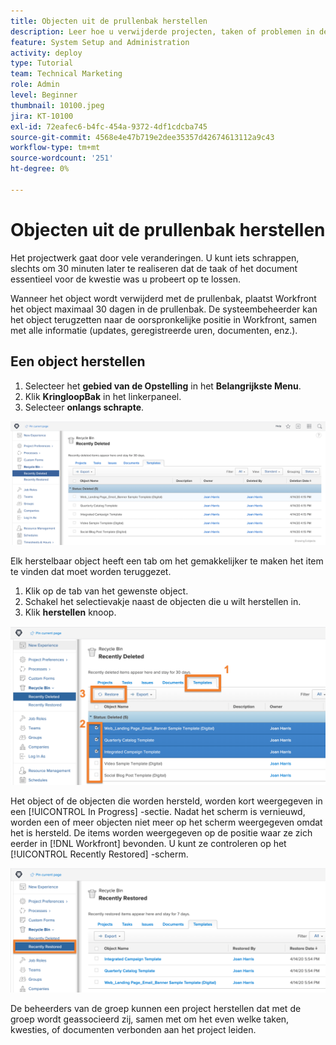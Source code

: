 ```yaml
---
title: Objecten uit de prullenbak herstellen
description: Leer hoe u verwijderde projecten, taken of problemen in de prullenbak kunt zoeken en herstellen.
feature: System Setup and Administration
activity: deploy
type: Tutorial
team: Technical Marketing
role: Admin
level: Beginner
thumbnail: 10100.jpeg
jira: KT-10100
exl-id: 72eafec6-b4fc-454a-9372-4df1cdcba745
source-git-commit: 4568e4e47b719e2dee35357d42674613112a9c43
workflow-type: tm+mt
source-wordcount: '251'
ht-degree: 0%

---
```


# Objecten uit de prullenbak herstellen

Het projectwerk gaat door vele veranderingen. U kunt iets schrappen, slechts om 30 minuten later te realiseren dat de taak of het document essentieel voor de kwestie was u probeert op te lossen.

Wanneer het object wordt verwijderd met de prullenbak, plaatst Workfront het object maximaal 30 dagen in de prullenbak. De systeembeheerder kan het object terugzetten naar de oorspronkelijke positie in Workfront, samen met alle informatie (updates, geregistreerde uren, documenten, enz.).

## Een object herstellen

1. Selecteer het **gebied van de Opstelling** in het **Belangrijkste Menu**.
1. Klik **KringloopBak** in het linkerpaneel.
1. Selecteer **onlangs schrapte**.

![&#x200B; onlangs Geschrapte sectie van de Bak van de Recycling in het gebied van de Opstelling &#x200B;](assets/admin-fund-recycle-bin-1.png)

Elk herstelbaar object heeft een tab om het gemakkelijker te maken het item te vinden dat moet worden teruggezet.

1. Klik op de tab van het gewenste object.
1. Schakel het selectievakje naast de objecten die u wilt herstellen in.
1. Klik **herstellen** knoop.

![&#x200B; Punten die in de Bak van de Recycling worden geselecteerd &#x200B;](assets/admin-fund-recycle-bin-2.png)

Het object of de objecten die worden hersteld, worden kort weergegeven in een [!UICONTROL In Progress] -sectie. Nadat het scherm is vernieuwd, worden een of meer objecten niet meer op het scherm weergegeven omdat het is hersteld. De items worden weergegeven op de positie waar ze zich eerder in [!DNL Workfront] bevonden. U kunt ze controleren op het [!UICONTROL Recently Restored] -scherm.

![&#x200B; onlangs Herstelde sectie van de Bak van de Kringloop in het gebied van de Opstelling &#x200B;](assets/admin-fund-recycle-bin-3.png)

De beheerders van de groep kunnen een project herstellen dat met de groep wordt geassocieerd zij, samen met om het even welke taken, kwesties, of documenten verbonden aan het project leiden.

<!--
learn more URL
Restoring deleted items
Viewing items that have been recently restored
-->
